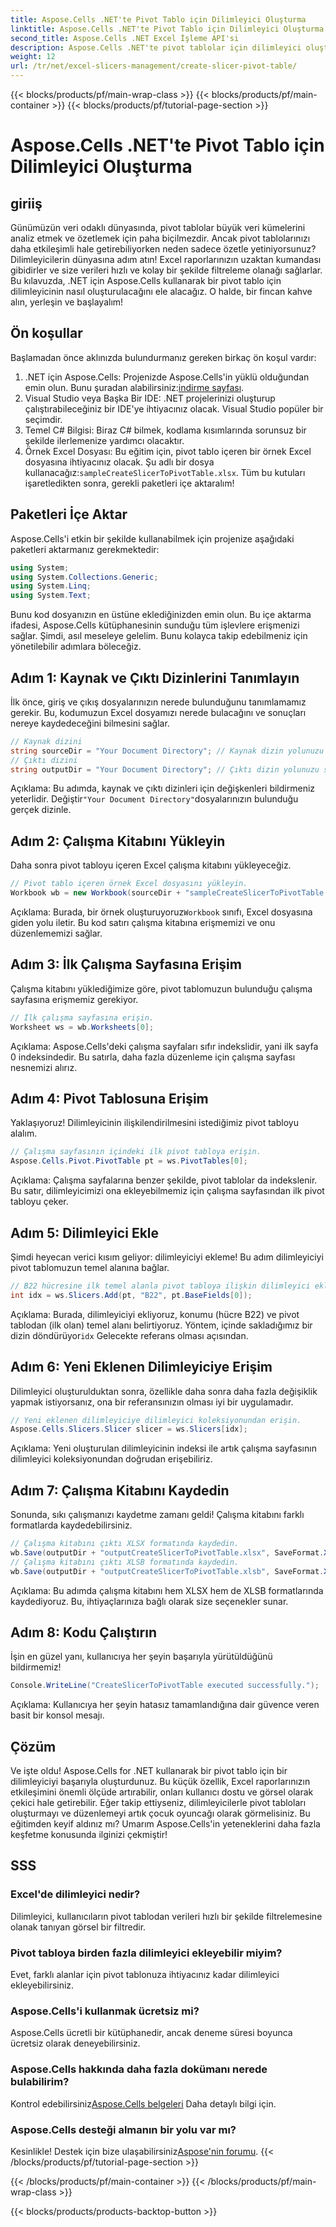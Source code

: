 ```yaml
---
title: Aspose.Cells .NET'te Pivot Tablo için Dilimleyici Oluşturma
linktitle: Aspose.Cells .NET'te Pivot Tablo için Dilimleyici Oluşturma
second_title: Aspose.Cells .NET Excel İşleme API'si
description: Aspose.Cells .NET'te pivot tablolar için dilimleyici oluşturmayı adım adım kılavuzumuzla öğrenin. Excel raporlarınızı geliştirin.
weight: 12
url: /tr/net/excel-slicers-management/create-slicer-pivot-table/
---
```


{{< blocks/products/pf/main-wrap-class >}}
{{< blocks/products/pf/main-container >}}
{{< blocks/products/pf/tutorial-page-section >}}

# Aspose.Cells .NET'te Pivot Tablo için Dilimleyici Oluşturma

## giriiş
Günümüzün veri odaklı dünyasında, pivot tablolar büyük veri kümelerini analiz etmek ve özetlemek için paha biçilmezdir. Ancak pivot tablolarınızı daha etkileşimli hale getirebiliyorken neden sadece özetle yetiniyorsunuz? Dilimleyicilerin dünyasına adım atın! Excel raporlarınızın uzaktan kumandası gibidirler ve size verileri hızlı ve kolay bir şekilde filtreleme olanağı sağlarlar. Bu kılavuzda, .NET için Aspose.Cells kullanarak bir pivot tablo için dilimleyicinin nasıl oluşturulacağını ele alacağız. O halde, bir fincan kahve alın, yerleşin ve başlayalım!
## Ön koşullar
Başlamadan önce aklınızda bulundurmanız gereken birkaç ön koşul vardır:
1.  .NET için Aspose.Cells: Projenizde Aspose.Cells'in yüklü olduğundan emin olun. Bunu şuradan alabilirsiniz:[indirme sayfası](https://releases.aspose.com/cells/net/).
2. Visual Studio veya Başka Bir IDE: .NET projelerinizi oluşturup çalıştırabileceğiniz bir IDE'ye ihtiyacınız olacak. Visual Studio popüler bir seçimdir.
3. Temel C# Bilgisi: Biraz C# bilmek, kodlama kısımlarında sorunsuz bir şekilde ilerlemenize yardımcı olacaktır.
4. Örnek Excel Dosyası: Bu eğitim için, pivot tablo içeren bir örnek Excel dosyasına ihtiyacınız olacak. Şu adlı bir dosya kullanacağız:`sampleCreateSlicerToPivotTable.xlsx`.
Tüm bu kutuları işaretledikten sonra, gerekli paketleri içe aktaralım!
## Paketleri İçe Aktar
Aspose.Cells'i etkin bir şekilde kullanabilmek için projenize aşağıdaki paketleri aktarmanız gerekmektedir:
```csharp
using System;
using System.Collections.Generic;
using System.Linq;
using System.Text;
```
Bunu kod dosyanızın en üstüne eklediğinizden emin olun. Bu içe aktarma ifadesi, Aspose.Cells kütüphanesinin sunduğu tüm işlevlere erişmenizi sağlar.
Şimdi, asıl meseleye gelelim. Bunu kolayca takip edebilmeniz için yönetilebilir adımlara böleceğiz. 
## Adım 1: Kaynak ve Çıktı Dizinlerini Tanımlayın
İlk önce, giriş ve çıkış dosyalarınızın nerede bulunduğunu tanımlamamız gerekir. Bu, kodumuzun Excel dosyamızı nerede bulacağını ve sonuçları nereye kaydedeceğini bilmesini sağlar.
```csharp
// Kaynak dizini
string sourceDir = "Your Document Directory"; // Kaynak dizin yolunuzu sağlayın
// Çıktı dizini
string outputDir = "Your Document Directory"; // Çıktı dizin yolunuzu sağlayın
```
 Açıklama: Bu adımda, kaynak ve çıktı dizinleri için değişkenleri bildirmeniz yeterlidir. Değiştir`"Your Document Directory"`dosyalarınızın bulunduğu gerçek dizinle.
## Adım 2: Çalışma Kitabını Yükleyin
Daha sonra pivot tabloyu içeren Excel çalışma kitabını yükleyeceğiz. 
```csharp
// Pivot tablo içeren örnek Excel dosyasını yükleyin.
Workbook wb = new Workbook(sourceDir + "sampleCreateSlicerToPivotTable.xlsx");
```
 Açıklama: Burada, bir örnek oluşturuyoruz`Workbook` sınıfı, Excel dosyasına giden yolu iletir. Bu kod satırı çalışma kitabına erişmemizi ve onu düzenlememizi sağlar.
## Adım 3: İlk Çalışma Sayfasına Erişim
Çalışma kitabını yüklediğimize göre, pivot tablomuzun bulunduğu çalışma sayfasına erişmemiz gerekiyor.
```csharp
// İlk çalışma sayfasına erişin.
Worksheet ws = wb.Worksheets[0];
```
Açıklama: Aspose.Cells'deki çalışma sayfaları sıfır indekslidir, yani ilk sayfa 0 indeksindedir. Bu satırla, daha fazla düzenleme için çalışma sayfası nesnemizi alırız.
## Adım 4: Pivot Tablosuna Erişim
Yaklaşıyoruz! Dilimleyicinin ilişkilendirilmesini istediğimiz pivot tabloyu alalım.
```csharp
// Çalışma sayfasının içindeki ilk pivot tabloya erişin.
Aspose.Cells.Pivot.PivotTable pt = ws.PivotTables[0];
```
Açıklama: Çalışma sayfalarına benzer şekilde, pivot tablolar da indekslenir. Bu satır, dilimleyicimizi ona ekleyebilmemiz için çalışma sayfasından ilk pivot tabloyu çeker.
## Adım 5: Dilimleyici Ekle
Şimdi heyecan verici kısım geliyor: dilimleyiciyi ekleme! Bu adım dilimleyiciyi pivot tablomuzun temel alanına bağlar.
```csharp
// B22 hücresine ilk temel alanla pivot tabloya ilişkin dilimleyici ekleyin.
int idx = ws.Slicers.Add(pt, "B22", pt.BaseFields[0]);
```
 Açıklama: Burada, dilimleyiciyi ekliyoruz, konumu (hücre B22) ve pivot tablodan (ilk olan) temel alanı belirtiyoruz. Yöntem, içinde sakladığımız bir dizin döndürüyor`idx` Gelecekte referans olması açısından.
## Adım 6: Yeni Eklenen Dilimleyiciye Erişim
Dilimleyici oluşturulduktan sonra, özellikle daha sonra daha fazla değişiklik yapmak istiyorsanız, ona bir referansınızın olması iyi bir uygulamadır.
```csharp
// Yeni eklenen dilimleyiciye dilimleyici koleksiyonundan erişin.
Aspose.Cells.Slicers.Slicer slicer = ws.Slicers[idx];
```
Açıklama: Yeni oluşturulan dilimleyicinin indeksi ile artık çalışma sayfasının dilimleyici koleksiyonundan doğrudan erişebiliriz.
## Adım 7: Çalışma Kitabını Kaydedin
Sonunda, sıkı çalışmanızı kaydetme zamanı geldi! Çalışma kitabını farklı formatlarda kaydedebilirsiniz.
```csharp
// Çalışma kitabını çıktı XLSX formatında kaydedin.
wb.Save(outputDir + "outputCreateSlicerToPivotTable.xlsx", SaveFormat.Xlsx);
// Çalışma kitabını çıktı XLSB formatında kaydedin.
wb.Save(outputDir + "outputCreateSlicerToPivotTable.xlsb", SaveFormat.Xlsb);
```
Açıklama: Bu adımda çalışma kitabını hem XLSX hem de XLSB formatlarında kaydediyoruz. Bu, ihtiyaçlarınıza bağlı olarak size seçenekler sunar.
## Adım 8: Kodu Çalıştırın
İşin en güzel yanı, kullanıcıya her şeyin başarıyla yürütüldüğünü bildirmemiz!
```csharp
Console.WriteLine("CreateSlicerToPivotTable executed successfully.");
```
Açıklama: Kullanıcıya her şeyin hatasız tamamlandığına dair güvence veren basit bir konsol mesajı.
## Çözüm
Ve işte oldu! Aspose.Cells for .NET kullanarak bir pivot tablo için bir dilimleyiciyi başarıyla oluşturdunuz. Bu küçük özellik, Excel raporlarınızın etkileşimini önemli ölçüde artırabilir, onları kullanıcı dostu ve görsel olarak çekici hale getirebilir.
Eğer takip ettiyseniz, dilimleyicilerle pivot tabloları oluşturmayı ve düzenlemeyi artık çocuk oyuncağı olarak görmelisiniz. Bu eğitimden keyif aldınız mı? Umarım Aspose.Cells'in yeteneklerini daha fazla keşfetme konusunda ilginizi çekmiştir!
## SSS
### Excel'de dilimleyici nedir?
Dilimleyici, kullanıcıların pivot tablodan verileri hızlı bir şekilde filtrelemesine olanak tanıyan görsel bir filtredir.
### Pivot tabloya birden fazla dilimleyici ekleyebilir miyim?
Evet, farklı alanlar için pivot tablonuza ihtiyacınız kadar dilimleyici ekleyebilirsiniz.
### Aspose.Cells'i kullanmak ücretsiz mi?
Aspose.Cells ücretli bir kütüphanedir, ancak deneme süresi boyunca ücretsiz olarak deneyebilirsiniz.
### Aspose.Cells hakkında daha fazla dokümanı nerede bulabilirim?
 Kontrol edebilirsiniz[Aspose.Cells belgeleri](https://reference.aspose.com/cells/net/) Daha detaylı bilgi için.
### Aspose.Cells desteği almanın bir yolu var mı?
 Kesinlikle! Destek için bize ulaşabilirsiniz[Aspose'nin forumu](https://forum.aspose.com/c/cells/9).
{{< /blocks/products/pf/tutorial-page-section >}}

{{< /blocks/products/pf/main-container >}}
{{< /blocks/products/pf/main-wrap-class >}}

{{< blocks/products/products-backtop-button >}}
